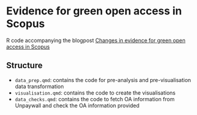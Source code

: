 # Evidence for green open access in Scopus

R code accompanying the blogpost [Changes in evidence for green open access in Scopus](https://subugoe.github.io/scholcomm_analytics/posts/scopus_oa_tagging_changes/)

## Structure

- `data_prep.qmd`: contains the code for pre-analysis and pre-visualisation data transformation
- `visualisation.qmd`: contains the code to create the visualisations
- `data_checks.qmd`: contains the code to fetch OA information from Unpaywall and check the OA information provided
